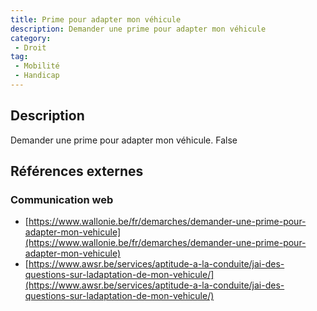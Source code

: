 ```yaml
---
title: Prime pour adapter mon véhicule
description: Demander une prime pour adapter mon véhicule
category: 
 - Droit
tag: 
 - Mobilité
 - Handicap
---
```


## Description

Demander une prime pour adapter mon véhicule.
False

## Références externes 

### Communication web

- [https://www.wallonie.be/fr/demarches/demander-une-prime-pour-adapter-mon-vehicule](https://www.wallonie.be/fr/demarches/demander-une-prime-pour-adapter-mon-vehicule)
- [https://www.awsr.be/services/aptitude-a-la-conduite/jai-des-questions-sur-ladaptation-de-mon-vehicule/](https://www.awsr.be/services/aptitude-a-la-conduite/jai-des-questions-sur-ladaptation-de-mon-vehicule/)


